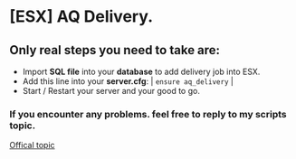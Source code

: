 # [ESX] AQ Delivery.

## Only real steps you need to take are:

- Import **SQL file** into your **database** to add delivery job into ESX.
- Add this line into your **server.cfg**: | `ensure aq_delivery` |
- Start / Restart your server and your good to go.

### If you encounter any problems. feel free to reply to my scripts topic.

[Offical topic](https://forum.cfx.re/t/esx-aq-delivery-general-pick-up-points-wait-time-when-packages-are-empty/3634044)
